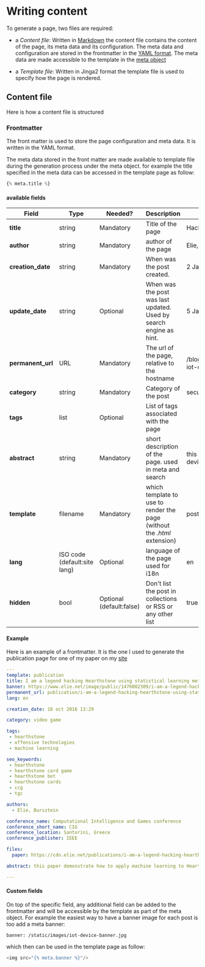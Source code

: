 # Writing content

To generate a page, two files are required:

- a *Content file*: Written in [Markdown](https://github.com/adam-p/markdown-here/wiki/Markdown-Cheatsheet) the content file contains the content of the page, its meta data and its configuration. The meta data and configuration are stored in the frontmatter in the [YAML format](http://docs.ansible.com/ansible/YAMLSyntax.html). The meta data are made accessible to the template in the [meta object](/documentation/post.md)

- a *Template file*: Written in Jinga2 format the template file is used to specify how the page is rendered.

## Content file

Here is how a content file is structured

### Frontmatter

The front matter is used to store the page configuration and meta data. It is written in the YAML format.

The meta data stored in the front matter are made available to template file during the generation process under the meta object. for example 
the title specified in the meta data can be accessed in the template page as follow:

```Python
{% meta.title %}
```

#### available fields


| Field        		  | Type        | Needed?    | Description                                   | Example           |
| -------------       |-----------  | ---------  | -----------                                   | ------------------- |
| **title**      	  | string 		| Mandatory  | Title of the page                             | Hacking IoT devices |
| **author**      	  | string 		| Mandatory  | author of the page                            | Elie, Bursztein |
| **creation_date**   | string 		| Mandatory  | When was the post created.                    | 2 Jan 2017 17:23|
| **update_date**     | string 		| Optional  | When was the post was last updated. Used by search engine as hint.                   | 5 Jan 2017 22:23|
| **permanent_url**   | URL 		| Mandatory  | The url of the page, relative to the hostname | /blog/security/hacking-iot-devices|
| **category**        | string 		| Mandatory  | Category of the post                          | security | 
| **tags**      	  | list 		| Optional  | List of tags associated with the page         | |
| **abstract**        | string 		| Mandatory  | short description of the page. used in meta and search| this is how to hack iot device|
| **template**        | filename 	| Mandatory  | which template to use to render the page (without the *.html* extension) | post |
| **lang**      	  | ISO code (default:site lang)	| Optional  | language of the page used for i18n | en |
| **hidden**         | bool         | Optional (default:false)  | Don't list the post in collections or RSS or any other list| true |


#### Example

Here is an example of a frontmatter. It is the one I used to generate the publication page for one of my paper on my [site](https://www.elie.net/publication/i-am-a-legend-hacking-hearthstone-using-statistical-learning-method)
```YAML
---
template: publication
title: I am a legend hacking Hearthstone using statistical learning methods
banner: https://www.elie.net/image/public/1476002309/i-am-a-legend-hacking-hearthstone-using-statistical-learning-methods.jpg
permanent_url: publication/i-am-a-legend-hacking-hearthstone-using-statistical-learning-method
lang: en

creation_date: 18 oct 2016 13:29

category: video game

tags: 
 - hearthstone
 - offensive technologies
 - machine learning

seo_keywords: 
 - hearthstone
 - hearthstone card game
 - hearthstone bot
 - hearthstone cards 
 - ccg
 - tgc

authors:
  - Elie, Bursztein

conference_name: Computational Intelligence and Games conference
conference_short_name: CIG
conference_location: Santorini, Greece
conference_publisher: IEEE

files:
  paper: https://cdn.elie.net/publications/i-am-a-legend-hacking-hearthstone-using-statistical-learning-methods.pdf

abstract: this paper demonstrate how to apply machine learning to Hearthstone to predict opponent future plays and game outcome.

---
```

#### Custom fields
On top of the specific field, any additional field can be added to the frontmatter and will be accessible by the template as part of the meta object.
For example the easiest way to have a banner image for each post is too add a meta banner:
```
banner: /static/images/iot-device-banner.jpg
```

which then can be used in the template page as follow:

```python
<img src="{% meta.banner %}"/>
```